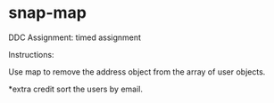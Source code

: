 # snap-map
DDC Assignment: timed assignment

Instructions:

Use map to remove the address object from the array of user objects.

 *extra credit sort the users by email.
